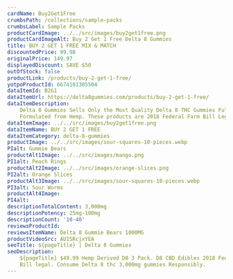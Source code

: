 ```yaml
---
cardName: Buy2Get1Free
crumbsPath: /collections/sample-packs
crumbsLabel: Sample Packs
productCardImage: ../../src/images/buy2get1free.png
productCardImageAlt: Buy 2 Get 1 Free Delta 8 Gummies
title: BUY 2 GET 1 FREE MIX & MATCH
discountedPrice: 99.98
originalPrice: 149.97
displayedDiscount: SAVE $50
outOfStock: false
productLink: /products/buy-2-get-1-free/
yotpoProductId: 6674101305504
dataItemId: B2G1
dataItemUrl: https://delta8gummies.com/products/buy-2-get-1-free/
dataItemDescription:
    Delta 8 Gummies Sells Only the Most Quality Delta 8 THC Gummies Fully
    Formulated from Hemp. These products are 2018 Federal Farm Bill Legal.
dataItemImage: ../../src/images/buy2get1free.png
dataItemName: BUY 2 GET 1 FREE
dataItemCategory: delta-8-gummies
productImage: ../../src/images/sour-squares-10-pieces.webp
PIalt: Gummie Bears
productAlt1Image: ../../src/images/mango.png
PI1alt: Peach Rings
productAlt2Image: ../../src/images/orange-slices.png
PI2alt: Orange Slices
productAlt3Image: ../../src/images/sour-squares-10-pieces.webp
PI3alt: Sour Worms
productAlt4Image:
PI4alt:
descriptionTotalContent: 3,000mg
descriptionPotency: 25mg-100mg
descriptionCount: '10-40'
reviewsProductId:
reviewsItemName: Delta 8 Gummie Bears 1000MG
productVideoSrc: AU1SRcjxYEA
seoTitle: ${pageTitle} | Delta 8 Gummies
seoDescription:
    ${pageTitle} $49.99 Hemp Derived D8 3 Pack. D8 CBD Edibles 2018 Fedral Farm
    Bill legal. Consume Delta 8 thc 3,000mg gummies Responsibly.
---
```

